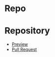 # Repo
# Repository

- [Preview](https://yevhenii-kozak.github.io/repo0/)
- [Pull Request](https://github.com/yevhenii-kozak/repo0/pull/1/files)
